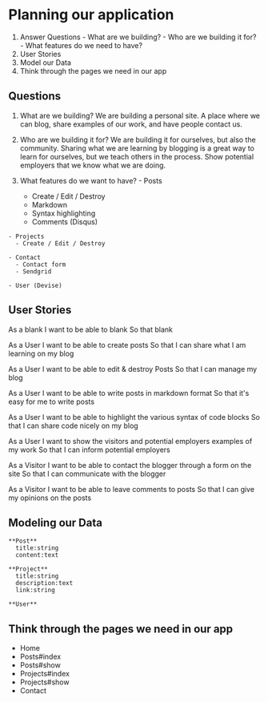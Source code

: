 # Planning our application
  1.  Answer Questions
    - What are we building?
    - Who are we building it for?
    - What features do we need to have?
  2.  User Stories
  3.  Model our Data
  4.  Think through the pages we need in our app

## Questions

  1.  What are we building?  We are building a personal site.  A place where we can blog, share examples of our work, and have people contact us.

  2.  Who are we building it for?  We are building it for ourselves, but also the community.  Sharing what we are learning by blogging is a great way to learn for ourselves, but we teach others in the process.  Show potential employers that we know what we are doing.

  3.  What features do we want to have?
    - Posts
      - Create / Edit / Destroy
      - Markdown
      - Syntax highlighting
      - Comments (Disqus)

    - Projects
      - Create / Edit / Destroy

    - Contact
      - Contact form
      - Sendgrid

    - User (Devise)

## User Stories

  As a blank
  I want to be able to blank
  So that blank

  As a User
  I want to be able to create posts
  So that I can share what I am learning on my blog

  As a User
  I want to be able to edit & destroy Posts
  So that I can manage my blog

  As a User
  I want to be able to write posts in markdown format
  So that it's easy for me to write posts

  As a User
  I want to be able to highlight the various syntax of code blocks
  So that I can share code nicely on my blog

  As a User
  I want to show the visitors and potential employers examples of my work
  So that I can inform potential employers

  As a Visitor
  I want to be able to contact the blogger through a form on the site
  So that I can communicate with the blogger

  As a Visitor
  I want to be able to leave comments to posts
  So that I can give my opinions on the posts


## Modeling our Data

    **Post**
      title:string
      content:text

    **Project**
      title:string
      description:text
      link:string

    **User**


## Think through the pages we need in our app

  - Home
  - Posts#index
  - Posts#show
  - Projects#index
  - Projects#show
  - Contact
